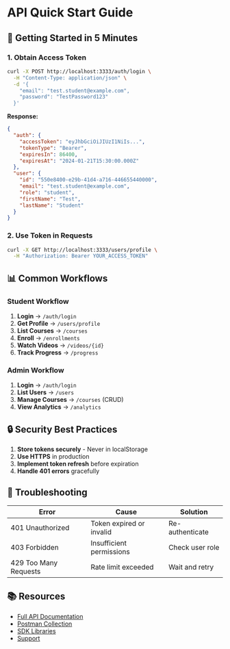 # API Quick Start Guide

## 🚀 Getting Started in 5 Minutes

### 1. Obtain Access Token

```bash
curl -X POST http://localhost:3333/auth/login \
  -H "Content-Type: application/json" \
  -d '{
    "email": "test.student@example.com",
    "password": "TestPassword123"
  }'
```

**Response:**
```json
{
  "auth": {
    "accessToken": "eyJhbGciOiJIUzI1NiIs...",
    "tokenType": "Bearer",
    "expiresIn": 86400,
    "expiresAt": "2024-01-21T15:30:00.000Z"
  },
  "user": {
    "id": "550e8400-e29b-41d4-a716-446655440000",
    "email": "test.student@example.com",
    "role": "student",
    "firstName": "Test",
    "lastName": "Student"
  }
}
```

### 2. Use Token in Requests

```bash
curl -X GET http://localhost:3333/users/profile \
  -H "Authorization: Bearer YOUR_ACCESS_TOKEN"
```

## 📊 Common Workflows

### Student Workflow
1. **Login** → `/auth/login`
2. **Get Profile** → `/users/profile`
3. **List Courses** → `/courses`
4. **Enroll** → `/enrollments`
5. **Watch Videos** → `/videos/{id}`
6. **Track Progress** → `/progress`

### Admin Workflow
1. **Login** → `/auth/login`
2. **List Users** → `/users`
3. **Manage Courses** → `/courses` (CRUD)
4. **View Analytics** → `/analytics`

## 🔒 Security Best Practices

1. **Store tokens securely** - Never in localStorage
2. **Use HTTPS** in production
3. **Implement token refresh** before expiration
4. **Handle 401 errors** gracefully

## 🐛 Troubleshooting

| Error | Cause | Solution |
|-------|-------|----------|
| 401 Unauthorized | Token expired or invalid | Re-authenticate |
| 403 Forbidden | Insufficient permissions | Check user role |
| 429 Too Many Requests | Rate limit exceeded | Wait and retry |

## 📚 Resources

- [Full API Documentation](/api/docs)
- [Postman Collection](https://postman.com/revalidaitalia)
- [SDK Libraries](https://github.com/revalidaitalia/sdk)
- [Support](mailto:api@revalidaitalia.com)